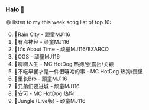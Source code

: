 

### Halo 👋

😄 listen to my this week song list of top 10:

0. 🌈Rain City - 顽童MJ116
1. 🌈有点神经 - 顽童MJ116
2. 🌈It's About Time - 顽童MJ116/BZARCO
3. 🌈OGS - 顽童MJ116
4. 🌈嗨嗨人生 - MC HotDog 热狗/张震岳/关颖
5. 🌈不吃早餐才是一件很嘻哈的事 - MC HotDog 热狗/蛋堡
6. 🌈里长Bro - 顽童MJ116
7. 🌈兄弟们要进城 - 顽童MJ116
8. 🌈安可 - MC HotDog 热狗
9. 🌈Jungle (Live版) - 顽童MJ116

